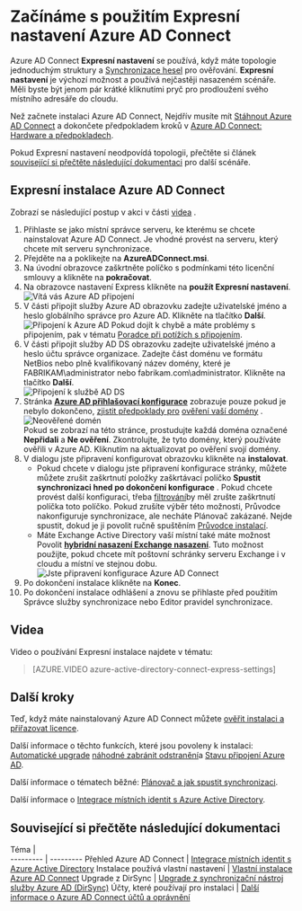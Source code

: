 <properties
    pageTitle="Azure AD Connect: Začínáme používat Expresní nastavení | Microsoft Azure"
    description="Informace o stažení, instalace a spuštění Průvodce nastavením pro Azure AD Connect."
    services="active-directory"
    documentationCenter=""
    authors="andkjell"
    manager="femila"
    editor="curtand"/>

<tags
    ms.service="active-directory"
    ms.workload="identity"
    ms.tgt_pltfrm="na"
    ms.devlang="na"
    ms.topic="get-started-article"
    ms.date="09/13/2016"
    ms.author="billmath"/>

# <a name="getting-started-with-azure-ad-connect-using-express-settings"></a>Začínáme s použitím Expresní nastavení Azure AD Connect
Azure AD Connect **Expresní nastavení** se používá, když máte topologie jednoduchým struktury a [Synchronizace hesel](../active-directory-aadconnectsync-implement-password-synchronization.md) pro ověřování. **Expresní nastavení** je výchozí možnost a používá nejčastěji nasazeném scénáře. Měli byste být jenom pár krátké kliknutími pryč pro prodloužení svého místního adresáře do cloudu.

Než začnete instalaci Azure AD Connect, Nejdřív musíte mít [Stáhnout Azure AD Connect](http://go.microsoft.com/fwlink/?LinkId=615771) a dokončete předpokladem kroků v [Azure AD Connect: Hardware a předpokladech](../active-directory-aadconnect-prerequisites.md).

Pokud Expresní nastavení neodpovídá topologii, přečtěte si článek [související si přečtěte následující dokumentaci](#related-documentation) pro další scénáře.

## <a name="express-installation-of-azure-ad-connect"></a>Expresní instalace Azure AD Connect
Zobrazí se následující postup v akci v části [videa](#videos) .

1. Přihlaste se jako místní správce serveru, ke kterému se chcete nainstalovat Azure AD Connect. Je vhodné provést na serveru, který chcete mít serveru synchronizace.
2. Přejděte na a poklikejte na **AzureADConnect.msi**.
3. Na úvodní obrazovce zaškrtněte políčko s podmínkami této licenční smlouvy a klikněte na **pokračovat**.  
4. Na obrazovce nastavení Express klikněte na **použít Expresní nastavení**.  
![Vítá vás Azure AD připojení](./media/active-directory-aadconnect-get-started-express/express.png)
5. V části připojit služby Azure AD obrazovku zadejte uživatelské jméno a heslo globálního správce pro Azure AD. Klikněte na tlačítko **Další**.  
![Připojení k Azure AD](./media/active-directory-aadconnect-get-started-express/connectaad.png) Pokud dojít k chybě a máte problémy s připojením, pak v tématu [Poradce při potížích s připojením](../active-directory-aadconnect-troubleshoot-connectivity.md).
6. V části připojit služby AD DS obrazovku zadejte uživatelské jméno a heslo účtu správce organizace. Zadejte část doménu ve formátu NetBios nebo plně kvalifikovaný název domény, které je FABRIKAM\administrator nebo fabrikam.com\administrator. Klikněte na tlačítko **Další**.  
![Připojení k službě AD DS](./media/active-directory-aadconnect-get-started-express/connectad.png)
7. Stránka [**Azure AD přihlašovací konfigurace**](../active-directory-aadconnect-user-signin.md#azure-ad-sign-in-configuration) zobrazuje pouze pokud je nebylo dokončeno, [zjistit předpoklady pro](../active-directory-aadconnect-prerequisites.md) [ověření vaší domény](../active-directory-add-domain.md) .
![Neověřené domén](./media/active-directory-aadconnect-get-started-express/unverifieddomain.png)  
Pokud se zobrazí na této stránce, prostudujte každá doména označené **Nepřidali** a **Ne ověření**. Zkontrolujte, že tyto domény, který používáte ověřili v Azure AD. Kliknutím na aktualizovat po ověření svojí domény.
8. V dialogu jste připravení konfigurovat obrazovku klikněte na **instalovat**.
    - Pokud chcete v dialogu jste připravení konfigurace stránky, můžete můžete zrušit zaškrtnutí položky zaškrtávací políčko **Spustit synchronizaci hned po dokončení konfigurace** . Pokud chcete provést další konfiguraci, třeba [filtrování](../active-directory-aadconnectsync-configure-filtering.md)by měl zrušte zaškrtnutí políčka toto políčko. Pokud zrušíte výběr této možnosti, Průvodce nakonfiguruje synchronizace, ale necháte Plánovač zakázané. Nejde spustit, dokud je ji povolit ručně spuštěním [Průvodce instalací](../active-directory-aadconnectsync-installation-wizard.md).
    - Máte Exchange Active Directory vaší místní také máte možnost Povolit [**hybridní nasazení Exchange nasazení**](https://technet.microsoft.com/library/jj200581.aspx). Tuto možnost použijte, pokud chcete mít poštovní schránky serveru Exchange i v cloudu a místní ve stejnou dobu.
![Jste připravení konfigurace Azure AD Connect](./media/active-directory-aadconnect-get-started-express/readytoconfigure.png)
9. Po dokončení instalace klikněte na **Konec**.
10. Po dokončení instalace odhlášení a znovu se přihlaste před použitím Správce služby synchronizace nebo Editor pravidel synchronizace.

## <a name="videos"></a>Videa

Video o používání Expresní instalace najdete v tématu:

>[AZURE.VIDEO azure-active-directory-connect-express-settings]

## <a name="next-steps"></a>Další kroky
Teď, když máte nainstalovaný Azure AD Connect můžete [ověřit instalaci a přiřazovat licence](../active-directory-aadconnect-whats-next.md).

Další informace o těchto funkcích, které jsou povoleny k instalaci: [Automatické upgrade](../active-directory-aadconnect-feature-automatic-upgrade.md) [náhodné zabránit odstranění](../active-directory-aadconnectsync-feature-prevent-accidental-deletes.md)a [Stavu připojení Azure AD](../active-directory-aadconnect-health-sync.md).

Další informace o tématech běžné: [Plánovač a jak spustit synchronizaci](../active-directory-aadconnectsync-feature-scheduler.md).

Další informace o [Integrace místních identit s Azure Active Directory](../active-directory-aadconnect.md).

## <a name="related-documentation"></a>Související si přečtěte následující dokumentaci

Téma |  
--------- | ---------
Přehled Azure AD Connect | [Integrace místních identit s Azure Active Directory](../active-directory-aadconnect.md)
Instalace používá vlastní nastavení | [Vlastní instalace Azure AD Connect](active-directory-aadconnect-get-started-custom.md)
Upgrade z DirSync | [Upgrade z synchronizační nástroj služby Azure AD (DirSync)](active-directory-aadconnect-dirsync-upgrade-get-started.md)
Účty, které používají pro instalaci | [Další informace o Azure AD Connect účtů a oprávnění](active-directory-aadconnect-accounts-permissions.md)
